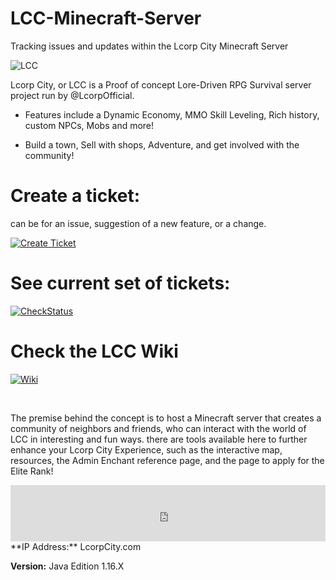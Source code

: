 # LCC-Minecraft-Server
Tracking issues and updates within the Lcorp City Minecraft Server

![LCC](https://static.wixstatic.com/media/5e2ff2_657ff056d00c4425ae4098147e1ad566~mv2.png/v1/fill/w_579,h_176,al_c,q_85,usm_0.66_1.00_0.01/LCC2019banner%20shadowed.webp)

Lcorp City, or LCC is a Proof of concept Lore-Driven RPG Survival server project run by @LcorpOfficial.


  - Features include a Dynamic Economy, MMO Skill Leveling, Rich history, custom NPCs, Mobs and more!


  - Build a town, Sell with shops, Adventure, and get involved with the community!




# Create a ticket:
can be for an issue, suggestion of a new feature, or a change.

[![Create Ticket](https://media.lcorpcity.com/img/web/button_create-a-ticket.png)](https://github.com/LcorpOfficial/LCC-Minecraft-Server/issues/new)   

# See current set of tickets:

[![CheckStatus](https://media.lcorpcity.com/img/web/button_check-status.png)](https://github.com/LcorpOfficial/LCC-Minecraft-Server/issues)  

# Check the LCC Wiki

[![Wiki](https://media.lcorpcity.com/img/web/button_wiki.png)](https://github.com/LcorpOfficial/LCC-Minecraft-Server/wiki)  

​

The premise behind the concept is to host a Minecraft server that creates a community of neighbors and friends, who can interact with the world of LCC in interesting and fun ways. there are tools available here to further enhance your Lcorp City Experience, such as the interactive map, resources, the Admin Enchant reference page, and the page to apply for the Elite Rank!

<iframe style="width:728px;height:90px;max-width:100%;border:none;display:block;margin:auto" src="https://namemc.com/server/lcorpcity.com/embed" width="728" height="90"></iframe>
​
**IP Address:** LcorpCity.com

**Version:** Java Edition 1.16.X
